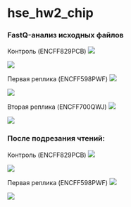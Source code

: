 # hse_hw2_chip

### FastQ-анализ исходных файлов
Контроль (ENCFF829PCB)
![](https://github.com/kolbunovaa/images/blob/main/PCB1.png)

![](https://github.com/kolbunovaa/images/blob/main/PCB2.png)

Первая реплика (ENCFF598PWF)
![](https://github.com/kolbunovaa/images/blob/main/PWF1.png)

![](https://github.com/kolbunovaa/images/blob/main/PWF2.png)

Вторая реплика (ENCFF700QWJ)
![](https://github.com/kolbunovaa/images/blob/main/QWJ1.png)

![](https://github.com/kolbunovaa/images/blob/main/QWJ2.png)

### После подрезания чтений:
Контроль (ENCFF829PCB)
![](https://github.com/kolbunovaa/images/blob/main/PCB_trimm1.png)

![](https://github.com/kolbunovaa/images/blob/main/PCB_trimm2.png)

Первая реплика (ENCFF598PWF)
![](https://github.com/kolbunovaa/images/blob/main/PWF_trimm1.png)

![](https://github.com/kolbunovaa/images/blob/main/PWF_trimm2.png)

